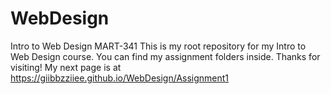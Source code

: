 # WebDesign
 Intro to Web Design MART-341
This is my root repository for my Intro to Web Design course. You can find my assignment folders inside. Thanks for visiting!
My next page is at https://giibbzziiee.github.io/WebDesign/Assignment1
